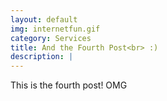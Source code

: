 ```yaml
---
layout: default
img: internetfun.gif
category: Services
title: And the Fourth Post<br> :)
description: |
---
```

This is the fourth post! OMG 